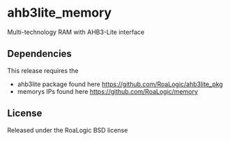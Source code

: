 # ahb3lite_memory
Multi-technology RAM with AHB3-Lite interface

## Dependencies
This release requires the
- ahb3lite package found here https://github.com/RoaLogic/ahb3lite_pkg
- memorys IPs found here https://github.com/RoaLogic/memory


## License
Released under the RoaLogic BSD license
